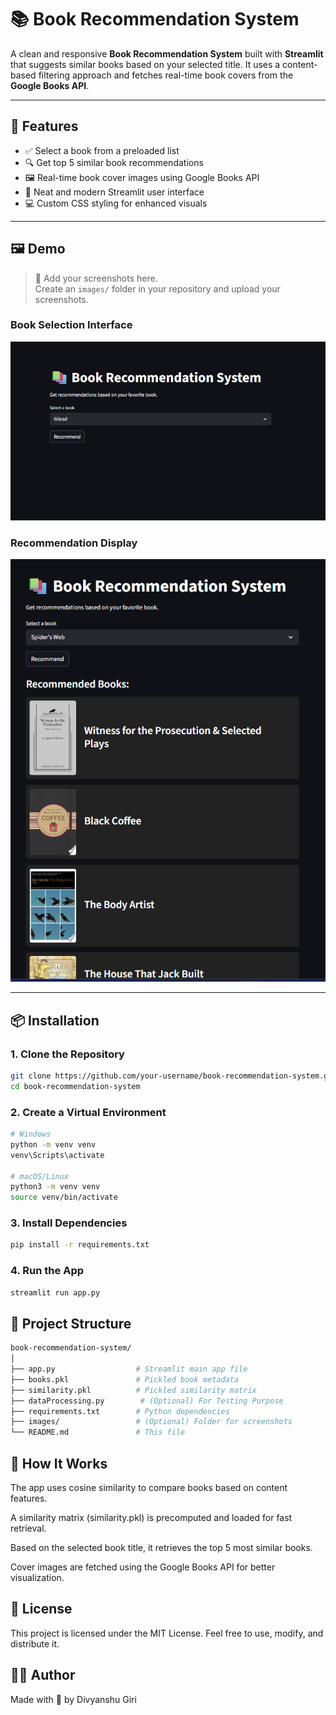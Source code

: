 # 📚 Book Recommendation System

A clean and responsive **Book Recommendation System** built with **Streamlit** that suggests similar books based on your selected title. It uses a content-based filtering approach and fetches real-time book covers from the **Google Books API**.

---

## 🚀 Features

- ✅ Select a book from a preloaded list
- 🔍 Get top 5 similar book recommendations
- 🖼️ Real-time book cover images using Google Books API
- 🎨 Neat and modern Streamlit user interface
- 💻 Custom CSS styling for enhanced visuals

---

## 🖼️ Demo

> 📌 Add your screenshots here.  
> Create an `images/` folder in your repository and upload your screenshots.

### Book Selection Interface

![Book Selection](images/screenshot1.png)

### Recommendation Display

![Recommendations](images/screenshot2.png)

---

## 📦 Installation

### 1. Clone the Repository

```bash
git clone https://github.com/your-username/book-recommendation-system.git
cd book-recommendation-system
```
### 2. Create a Virtual Environment

```bash
# Windows
python -m venv venv
venv\Scripts\activate

# macOS/Linux
python3 -m venv venv
source venv/bin/activate
```
### 3. Install Dependencies

```bash
pip install -r requirements.txt
```
### 4. Run the App

```bash
streamlit run app.py
```

## 📁 Project Structure

```bash
book-recommendation-system/
│
├── app.py                  # Streamlit main app file
├── books.pkl               # Pickled book metadata
├── similarity.pkl          # Pickled similarity matrix
├── dataProcessing.py        # (Optional) For Testing Purpose
├── requirements.txt        # Python dependencies
├── images/                 # (Optional) Folder for screenshots
└── README.md               # This file
```

## 🧠 How It Works
The app uses cosine similarity to compare books based on content features.

A similarity matrix (similarity.pkl) is precomputed and loaded for fast retrieval.

Based on the selected book title, it retrieves the top 5 most similar books.

Cover images are fetched using the Google Books API for better visualization.

## 📜 License
This project is licensed under the MIT License.
Feel free to use, modify, and distribute it.

## 🙋‍♂️ Author
Made with 💙 by Divyanshu Giri

